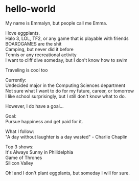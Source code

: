 # hello-world
My name is Emmalyn, but people call me Emma. 

i love eggplants.  
Halo 3, LOL, TF2, or any game that is playable with friends  
BOARDGAMES are the shit   
Camping, but never did it before  
Tennis or any recreational activity  
I want to cliff dive someday, but I don't know how to swim  

Traveling is cool too  

Currently:   
	Undecided major in the Computing Sciences department  
Not sure what I want to do for my future, career, or tomorrow  
I like school surprisingly, but I still don't know what to do.  

However, I do have a goal...  

  Goal:   
    Pursue happiness and get paid for it.  

What I follow:  
"A day without laughter is a day wasted" - Charlie Chaplin  

Top 3 shows:   
  It's Always Sunny in Philidelphia  
  Game of Thrones   
  Silicon Valley  
  
Oh! and I don't plant eggplants, but someday I will for sure.  
